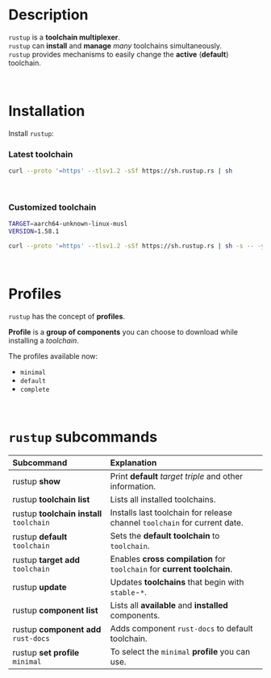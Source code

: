 # Description
``rustup`` is a **toolchain multiplexer**. <br>
``rustup`` can **install** and **manage** *many* toolchains simultaneously. <br>
``rustup`` provides mechanisms to easily change the **active** (**default**) toolchain.

<br>

# Installation
Install ``rustup``:
### Latest toolchain
```bash
curl --proto '=https' --tlsv1.2 -sSf https://sh.rustup.rs | sh
```

<br>

### Customized toolchain
```bash
TARGET=aarch64-unknown-linux-musl
VERSION=1.58.1

curl --proto '=https' --tlsv1.2 -sSf https://sh.rustup.rs | sh -s -- -y --default-toolchain ${VERSION}-${TARGET}
```

<br>

# Profiles
``rustup`` has the concept of **profiles**. 

**Profile** is a **group of components** you can choose to download while installing a *toolchain*. 

The profiles available now:
- ``minimal``
- ``default``
- ``complete``

<br>

# ``rustup`` subcommands
|Subcommand|Explanation|
|:---------|:----------|
|rustup **show**|Print **default** *target triple* and other information.|
|rustup **toolchain list**|Lists all installed toolchains.|
|rustup **toolchain install** ``toolchain``|Installs last toolchain for release channel ``toolchain`` for current date.|
|rustup **default** ``toolchain``|Sets the **default toolchain** to ``toolchain``.|
|rustup **target add** ``toolchain``|Enables **cross compilation** for ``toolchain`` for **current toolchain**.|
|rustup **update**|Updates **toolchains** that begin with ``stable``-`*`.|
|rustup **component list**|Lists all **available** and **installed** components.|
|rustup **component add** ``rust-docs``|Adds component ``rust-docs`` to default toolchain.|
|rustup **set profile** ``minimal``|To select the ``minimal`` **profile** you can use.|

